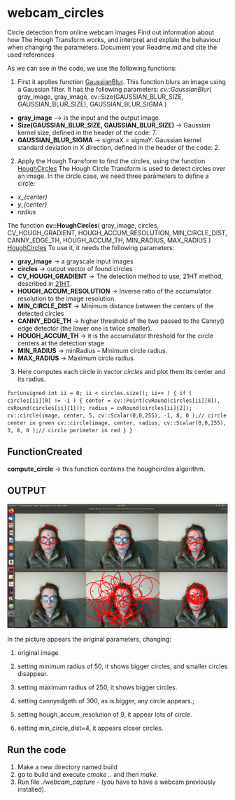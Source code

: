 # webcam_circles
Circle detection from online webcam images
Find out information about how The Hough Transform works, and interpret and explain  the behaviour when changing the parameters. Document your Readme.md and cite the used references

As we can see in the code, we use the following functions:

1. First it applies function [GaussianBlur](https://docs.opencv.org/2.4/modules/imgproc/doc/filtering.html?highlight=gaussianblur#gaussianblur).
This function blurs an image using a Gaussian filter.
It has the following parameters:
*cv::GaussianBlur*( gray_image, gray_image, cv::Size(GAUSSIAN_BLUR_SIZE, GAUSSIAN_BLUR_SIZE), GAUSSIAN_BLUR_SIGMA )
  - **gray_image** --> is the input and the output image.
  - **Size(GAUSSIAN_BLUR_SIZE, GAUSSIAN_BLUR_SIZE)** -> Gaussian kernel size, defined in the header of the code: 7.
  - **GAUSSIAN_BLUR_SIGMA** -> sigmaX = sigmaY. Gaussian kernel standard deviation in X direction, defined in the header of the code: 2.


2. Apply the Hough Transform to find the circles, using the function [HoughCircles](https://docs.opencv.org/2.4/doc/tutorials/imgproc/imgtrans/hough_circle/hough_circle.html)
The Hough Circle Transform is used to detect circles over an image. In the circle case, we need three parameters to define a circle:
  - *x_{center}*
  - *y_{center}*
  - *radius*

The function **cv::HoughCircles**( gray_image, circles, CV_HOUGH_GRADIENT, HOUGH_ACCUM_RESOLUTION, MIN_CIRCLE_DIST, CANNY_EDGE_TH, HOUGH_ACCUM_TH, MIN_RADIUS, MAX_RADIUS ) [HoughCircles](https://docs.opencv.org/2.4/modules/imgproc/doc/feature_detection.html?highlight=houghcircles#houghcircles)
To use it, it needs the following parameters:
  - **gray_image** -> a grayscale input images
  - **circles** -> output vector of found circles
  - **CV_HOUGH_GRADIENT** -> The detection method to use, 21HT method, described in [21HT](https://docs.opencv.org/2.4/modules/imgproc/doc/feature_detection.html?highlight=houghcircles#yuen90).
  - **HOUGH_ACCUM_RESOLUTION** -> Inverse ratio of the accumulator resolution to the image resolution.
  - **MIN_CIRCLE_DIST** -> Minimum distance between the centers of the detected circles
  - **CANNY_EDGE_TH** -> higher threshold of the two passed to the Canny() edge detector (the lower one is twice smaller).
  - **HOUGH_ACCUM_TH** -> it is the accumulator threshold for the circle centers at the detection stage
  - **MIN_RADIUS** ->   minRadius – Minimum circle radius.
  - **MAX_RADIUS** ->   Maximum circle radius.

  3. Here computes each circle in vector *circles* and plot them its center and its radius.

  `for(unsigned int ii = 0; ii < circles.size(); ii++ )
  {
      if ( circles[ii][0] != -1 )
      {
              center = cv::Point(cvRound(circles[ii][0]), cvRound(circles[ii][1]));
              radius = cvRound(circles[ii][2]);
              cv::circle(image, center, 5, cv::Scalar(0,0,255), -1, 8, 0 );// circle center in green
              cv::circle(image, center, radius, cv::Scalar(0,0,255), 3, 8, 0 );// circle perimeter in red
      }
  }`


## FunctionCreated

**compute_circle** -> this function contains the houghcircles algorithm.

## OUTPUT

![picture](image.png)

In the picture appears the original parameters, changing:
1. original image
2. setting minimum radius of 50, it shows bigger circles, and smaller circles disappear.
3. setting maximum radius of 250, it shows bigger circles.

1. setting cannyedgeth of 300, as is bigger, any circle appears.;
2. setting hough_accum_resolution of 9, it appear lots of circle.
3. setting min_circle_dist=4, it appears closer circles.

## Run the code

1. Make a new directory named build
2. go to build and execute *cmake ..* and then *make*.
3. Run file *./webcam_capture* - (you have to have a webcam previously installed).
